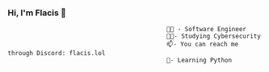 ### Hi, I'm Flacis 👋


                                                🧑‍💻 - Software Engineer                                        
                                                👨‍🎓- Studying Cybersecurity
                                                📫- You can reach me through Discord: flacis.lol
                                                💭- Learning Python 
